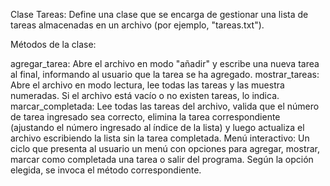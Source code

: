 Clase Tareas:
Define una clase que se encarga de gestionar una lista de tareas almacenadas en un archivo (por ejemplo, "tareas.txt").

Métodos de la clase:

agregar_tarea:
Abre el archivo en modo "añadir" y escribe una nueva tarea al final, informando al usuario que la tarea se ha agregado.
mostrar_tareas:
Abre el archivo en modo lectura, lee todas las tareas y las muestra numeradas. Si el archivo está vacío o no existen tareas, lo indica.
marcar_completada:
Lee todas las tareas del archivo, valida que el número de tarea ingresado sea correcto, elimina la tarea correspondiente (ajustando el número ingresado al índice de la lista) y luego actualiza el archivo escribiendo la lista sin la tarea completada.
Menú interactivo:
Un ciclo que presenta al usuario un menú con opciones para agregar, mostrar, marcar como completada una tarea o salir del programa. Según la opción elegida, se invoca el método correspondiente.
